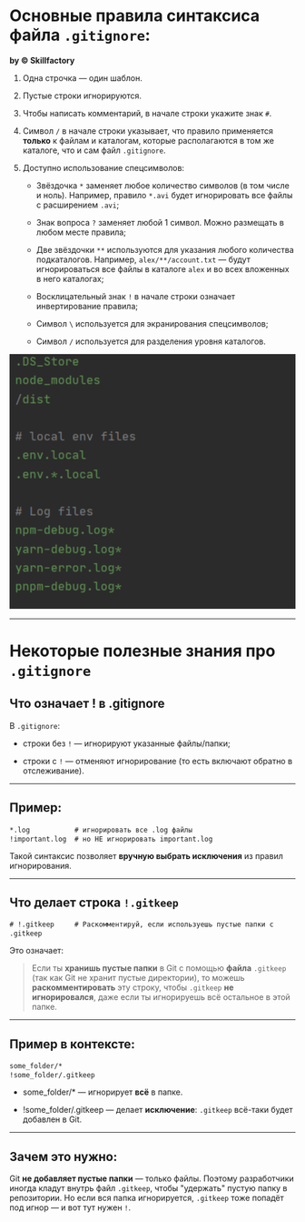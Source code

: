 # Основные правила синтаксиса файла `.gitignore`:

**by &copy; Skillfactory**

   1. Одна строчка — один шаблон.

   2. Пустые строки игнорируются.

   3. Чтобы написать комментарий, в начале строки укажите знак `#`.

   4. Символ `/` в начале строки указывает, что правило применяется **только** к файлам и каталогам, которые располагаются в том же каталоге, что и сам файл `.gitignore`.

   5. Доступно использование спецсимволов:

      * Звёздочка `*` заменяет любое количество символов (в том числе и ноль). Например, правило `*.avi` будет игнорировать все файлы с расширением `.avi`;

      * Знак вопроса `?` заменяет любой 1 символ. Можно размещать в любом месте правила;

      * Две звёздочки `**` используются для указания любого количества подкаталогов. Например, `alex/**/account.txt` — будут игнорироваться все файлы в каталоге `alex` и во всех вложенных в него каталогах;

      * Восклицательный знак `!` в начале строки означает инвертирование правила;

      * Символ `\` используется для экранирования спецсимволов;

      * Символ `/` используется для разделения уровня каталогов.

![git-ignore](example.png "Пример содержимого .gitignore")

---

# Некоторые полезные знания про `.gitignore`

## Что означает ! в .gitignore

В `.gitignore`:

  * строки без `!` — игнорируют указанные файлы/папки;

  * строки с `!` — отменяют игнорирование (то есть включают обратно в отслеживание).

---

## Пример:

```
*.log           # игнорировать все .log файлы
!important.log  # но НЕ игнорировать important.log
```

Такой синтаксис позволяет **вручную выбрать исключения** из правил игнорирования.

---

## Что делает строка `!.gitkeep`

```
# !.gitkeep     # Раскомментируй, если используешь пустые папки с .gitkeep
```

Это означает:

> Если ты **хранишь пустые папки** в Git с помощью **файла** `.gitkeep` (так как Git не хранит пустые директории), то можешь **раcкомментировать** эту строку, чтобы `.gitkeep` **не игнорировался**, даже если ты игнорируешь всё остальное в этой папке.

---

## Пример в контексте:

```
some_folder/*
!some_folder/.gitkeep
```

  * some_folder/* — игнорирует **всё** в папке.

  * !some_folder/.gitkeep — делает **исключение**: `.gitkeep` всё-таки будет добавлен в Git.

---

## Зачем это нужно:

Git **не добавляет пустые папки** — только файлы. Поэтому разработчики иногда кладут внутрь файл `.gitkeep`, чтобы "удержать" пустую папку в репозитории. Но если вся папка игнорируется, `.gitkeep` тоже попадёт под игнор — и вот тут нужен `!`.